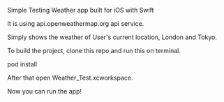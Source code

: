Simple Testing Weather app built for iOS with Swift

It is using api.openweathermap.org api service.

Simply shows the weather of User's current location, London and Tokyo.

To build the project, clone this repo and run this on terminal.

pod install

After that open Weather_Test.xcworkspace.

Now you can run the app!
